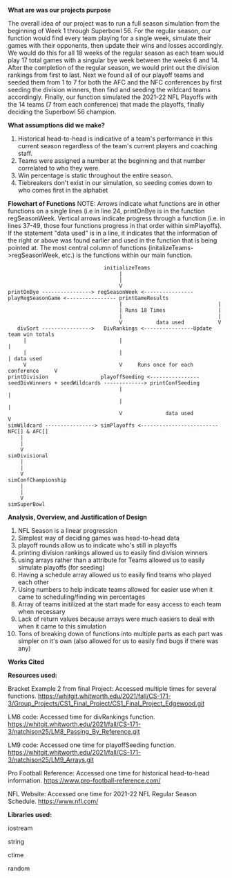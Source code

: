 **What are was our projects purpose**

The overall idea of our project was to run a full season simulation from the beginning of Week 1 through Superbowl 56. For the regular season, our function would find every team playing for a single week, simulate their games with their opponents, then update their wins and losses accordingly. We would do this for all 18 weeks of the regular season as each team would play 17 total games with a singular bye week between the weeks 6 and 14. After the completion of the regular season, we would print out the division rankings from first to last. Next we found all of our playoff teams and seeded them from 1 to 7 for both the AFC and the NFC conferences by first seeding the division winners, then find and seeding the wildcard teams accordingly. Finally, our function simulated the 2021-22 NFL Playoffs with the 14 teams (7 from each conference) that made the playoffs, finally deciding the Superbowl 56 champion.

**What assumptions did we make?**

1. Historical head-to-head is indicative of a team's performance in this current season regardless of the 
   team's current players and coaching staff.
2. Teams were assigned a number at the beginning and that number correlated to who they were.
3. Win percentage is static throughout the entire season.
4. Tiebreakers don't exist in our simulation, so seeding comes down to who comes first in the alphabet

**Flowchart of Functions** 
NOTE: Arrows indicate what functions are in other functions on a single lines (i.e in line 24, printOnBye is in the function regSeasonWeek. Vertical arrows indicate progress through a function (i.e. in lines 37-49, those four functions progress in that order within simPlayoffs). If the statement "data used" is in a line, it indicates that the information of the right or above was found earlier and used in the function that is being pointed at. The most central column of functions (initalizeTeams->regSeasonWeek, etc.) is the functions within our main function.

                                   initializeTeams
                                        |
                                        |
                                        V
    printOnBye ----------------> regSeasonWeek <---------------- playRegSeasonGame <---------------- printGameResults
                                        |                               |
                                        | Runs 18 Times                 |
                                        |                               |
                                        V           data used           V                    
       divSort ---------------->   DivRankings <----------------Update team win totals
         |                              |                                       |
         |                              |                                       | data used
         V                              V     Runs once for each conference     V
    printDivision                 playoffSeeding <---------------- seedDivWinners + seedWildcards -------------> printConfSeeding
                                        |                                         |
                                        |                                         |
                                        V              data used                  V
    simWildcard ----------------> simPlayoffs <-------------------------  NFC[] & AFC[]
        |
        |
        V
    simDivisional
        |
        |
        V
    simConfChampionship
        |
        |
        V
    simSuperBowl                             

**Analysis, Overview, and Justification of Design**
1. NFL Season is a linear progression
2. Simplest way of deciding games was head-to-head data
3. playoff rounds allow us to indicate who's still in playoffs
4. printing division rankings allowed us to easily find division winners
5. using arrays rather than a attribute for Teams allowed us to easily simulate playoffs (for seeding)
6. Having a schedule array allowed us to easily find teams who played each other
7. Using numbers to help indicate teams allowed for easier use when it came to scheduling/finding win percentages
8. Array of teams initilized at the start made for easy access to each team when necessary
9. Lack of return values because arrays were much easiers to deal with when it came to this simulation
10. Tons of breaking down of functions into multiple parts as each part was simpler on it's own (also allowed for us to easily find bugs if there was any)

**Works Cited**

**Resources used:**

Bracket Example 2 from final Project: Accessed multiple times for several functions. https://whitgit.whitworth.edu/2021/fall/CS-171-3/Group_Projects/CS1_Final_Project/CS1_Final_Project_Edgewood.git

LM8 code: Accessed time for divRankings function. https://whitgit.whitworth.edu/2021/fall/CS-171-3/natchison25/LM8_Passing_By_Reference.git

LM9 code: Accessed one time for playoffSeeding function. https://whitgit.whitworth.edu/2021/fall/CS-171-3/natchison25/LM9_Arrays.git

Pro Football Reference: Accessed one time for historical head-to-head information. https://www.pro-football-reference.com/

NFL Website: Accessed one time for 2021-22 NFL Regular Season Schedule. https://www.nfl.com/

**Libraries used:**

iostream

string

ctime

random
